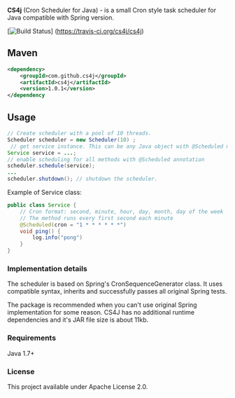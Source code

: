 __CS4j__  (Cron Scheduler for Java) - is a small Cron style task scheduler for Java compatible with Spring version.

[![Build Status](https://travis-ci.org/cs4j/cs4j.svg?branch=master)]	(https://travis-ci.org/cs4j/cs4j)

## Maven

```xml
<dependency>
    <groupId>com.github.cs4j</groupId>
    <artifactId>cs4j</artifactId>
    <version>1.0.1</version>
</dependency
```

## Usage

```java
// Create scheduler with a pool of 10 threads.
Scheduler scheduler = new Scheduler(10) ;
 // get service instance. This can be any Java object with @Scheduled methods.
Service service = ...; 
// enable scheduling for all methods with @Scheduled annotation
scheduler.schedule(service); 
...
scheduler.shutdown(); // shutdown the scheduler.
```

Example of Service class:
```java
public class Service {
    // Cron format: second, minute, hour, day, month, day of the week
    // The method runs every first second each minute
    @Scheduled(cron = "1 * * * * * *")   
    void ping() {
        log.info("pong")
    }
}

```

### Implementation details
The scheduler is based on Spring's CronSequenceGenerator class. It uses compatible syntax, inherits and successfully passes all original Spring tests.
 
The package is recommended when you can't use original Spring implementation for some reason.
CS4J has no additional runtime dependencies and it's JAR file size is about 11kb.


### Requirements

Java 1.7+


### License

This project available under Apache License 2.0.
